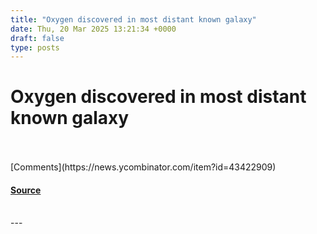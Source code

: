 ```yaml
---
title: "Oxygen discovered in most distant known galaxy"
date: Thu, 20 Mar 2025 13:21:34 +0000
draft: false
type: posts
---
```

# Oxygen discovered in most distant known galaxy

<br/>

<br/>
[Comments](https://news.ycombinator.com/item?id=43422909)

#### [Source](https://www.eso.org/public/news/eso2507/)

<br/>
---

